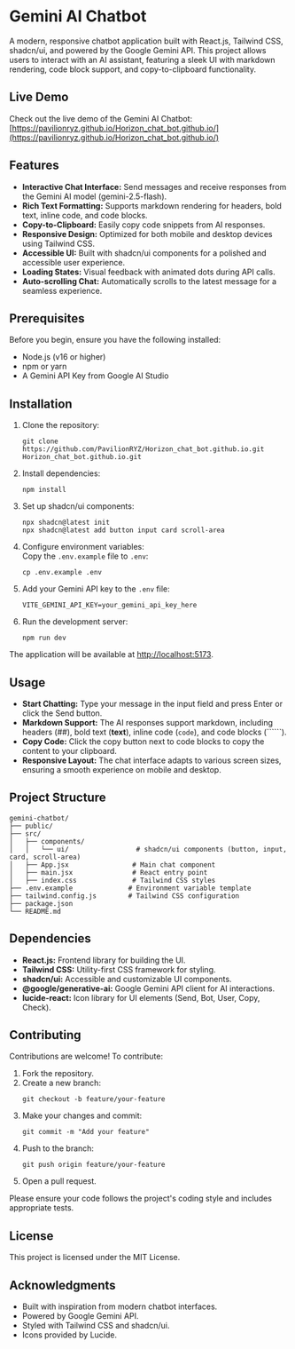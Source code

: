 # Gemini AI Chatbot

A modern, responsive chatbot application built with React.js, Tailwind CSS, shadcn/ui, and powered by the Google Gemini API. This project allows users to interact with an AI assistant, featuring a sleek UI with markdown rendering, code block support, and copy-to-clipboard functionality.

## Live Demo

Check out the live demo of the Gemini AI Chatbot: [https://pavilionryz.github.io/Horizon_chat_bot.github.io/](https://pavilionryz.github.io/Horizon_chat_bot.github.io/)

## Features

- **Interactive Chat Interface:** Send messages and receive responses from the Gemini AI model (gemini-2.5-flash).  
- **Rich Text Formatting:** Supports markdown rendering for headers, bold text, inline code, and code blocks.  
- **Copy-to-Clipboard:** Easily copy code snippets from AI responses.  
- **Responsive Design:** Optimized for both mobile and desktop devices using Tailwind CSS.  
- **Accessible UI:** Built with shadcn/ui components for a polished and accessible user experience.  
- **Loading States:** Visual feedback with animated dots during API calls.  
- **Auto-scrolling Chat:** Automatically scrolls to the latest message for a seamless experience.

## Prerequisites

Before you begin, ensure you have the following installed:

- Node.js (v16 or higher)  
- npm or yarn  
- A Gemini API Key from Google AI Studio

## Installation

1. Clone the repository:  
   ```
   git clone https://github.com/PavilionRYZ/Horizon_chat_bot.github.io.git
   Horizon_chat_bot.github.io.git
   ```

2. Install dependencies:  
   ```
   npm install
   ```

3. Set up shadcn/ui components:  
   ```
   npx shadcn@latest init
   npx shadcn@latest add button input card scroll-area
   ```

4. Configure environment variables:  
   Copy the `.env.example` file to `.env`:  
   ```
   cp .env.example .env
   ```

5. Add your Gemini API key to the `.env` file:  
   ```
   VITE_GEMINI_API_KEY=your_gemini_api_key_here
   ```

6. Run the development server:  
   ```
   npm run dev
   ```

The application will be available at [http://localhost:5173](http://localhost:5173).

## Usage

- **Start Chatting:** Type your message in the input field and press Enter or click the Send button.  
- **Markdown Support:** The AI responses support markdown, including headers (##), bold text (**text**), inline code (`code`), and code blocks (``````).  
- **Copy Code:** Click the copy button next to code blocks to copy the content to your clipboard.  
- **Responsive Layout:** The chat interface adapts to various screen sizes, ensuring a smooth experience on mobile and desktop.

## Project Structure

```
gemini-chatbot/
├── public/
├── src/
│   ├── components/
│   │   └── ui/                 # shadcn/ui components (button, input, card, scroll-area)
│   ├── App.jsx                # Main chat component
│   ├── main.jsx               # React entry point
│   ├── index.css              # Tailwind CSS styles
├── .env.example              # Environment variable template
├── tailwind.config.js        # Tailwind CSS configuration
├── package.json
└── README.md
```

## Dependencies

- **React.js:** Frontend library for building the UI.  
- **Tailwind CSS:** Utility-first CSS framework for styling.  
- **shadcn/ui:** Accessible and customizable UI components.  
- **@google/generative-ai:** Google Gemini API client for AI interactions.  
- **lucide-react:** Icon library for UI elements (Send, Bot, User, Copy, Check).

## Contributing

Contributions are welcome! To contribute:

1. Fork the repository.  
2. Create a new branch:  
   ```
   git checkout -b feature/your-feature
   ```  
3. Make your changes and commit:  
   ```
   git commit -m "Add your feature"
   ```  
4. Push to the branch:  
   ```
   git push origin feature/your-feature
   ```  
5. Open a pull request.

Please ensure your code follows the project's coding style and includes appropriate tests.

## License

This project is licensed under the MIT License.

## Acknowledgments

- Built with inspiration from modern chatbot interfaces.  
- Powered by Google Gemini API.  
- Styled with Tailwind CSS and shadcn/ui.  
- Icons provided by Lucide.